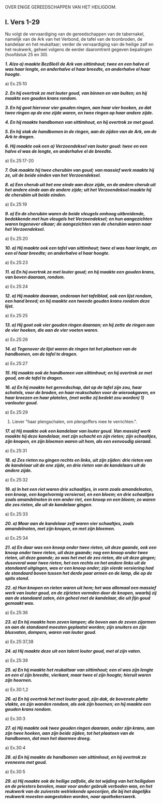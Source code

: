 OVER ENIGE GEREEDSCHAPPEN VAN HET HEILIGDOM.

## I. Vers 1-29
Nu volgt de vervaardiging van de gereedschappen van de tabernakel, namelijk van de Ark van het Verbond, de tafel van de toonbroden, de kandelaar en het reukaltaar; verder de vervaardiging van de heilige zalf en het reukwerk, geheel volgens de eerder daaromtrent gegeven bepalingen (hoofdstuk 25 en 30).

***1. Alzo a) maakte Bezßleël de Ark van sittimhout; twee en een halve el was haar lengte, en anderhalve el haar breedte, en anderhalve el haar hoogte.***

a) Ex.25:10

***2. En hij overtrok ze met louter goud, van binnen en van buiten; en hij maakte een gouden krans rondom.***

***3. En hij goot hiervoor vier gouden ringen, aan haar vier hoeken, zo dat twee ringen op de ene zijde waren, en twee ringen op haar andere zijde.***

***4. En hij maakte handbomen van sittimhout, en hij overtrok ze met goud.***

***5. En hij stak de handbomen in de ringen, aan de zijden van de Ark, om de Ark te dragen.***

***6. Hij maakte ook een a) Verzoendeksel van louter goud: twee en een halve el was de lengte, en anderhalve el de breedte.***

a) Ex.25:17-20

***7. Ook maakte hij twee cherubim van goud; van massief werk maakte hij ze, uit de beide einden van het Verzoendeksel.***

***8. a) Een cherub uit het ene einde aan deze zijde, en de andere cherub uit het andere einde aan de andere zijde; uit het Verzoendeksel maakte hij de cherubim uit beide einden.***

a) Ex.25:19

***9. a) En de cherubim waren de beide vleugels omhoog uitbreidende, bedekkende met hun vleugels het Verzoendeksel; en hun aangezichten waren tegenover elkaar; de aangezichten van de cherubim waren naar het Verzoendeksel.***

a) Ex.25:20

***10. a) Hij maakte ook een tafel van sittimhout; twee el was haar lengte, en een el haar breedte; en anderhalve el haar hoogte.***

a) Ex.25:23

***11. a) En hij overtrok ze met louter goud; en hij maakte een gouden krans, van boven daaraan, rondom.***

a) Ex.25:24

***12. a) Hij maakte daaraan, onderaan het tafelblad, ook een lijst rondom, een hand breed; en hij maakte een tweede gouden krans rondom deze lijst.***

a) Ex.25:25

***13. a) Hij goot ook vier gouden ringen daaraan; en hij zette de ringen aan de vier hoeken, die aan de vier voeten waren.***

a) Ex.25:26

***14. a) Tegenover de lijst waren de ringen tot het plaatsen van de handbomen, om de tafel te dragen.***

a) Ex.25:27

***15. Hij maakte ook de handbomen van sittimhout; en hij overtrok ze met goud, om de tafel te dragen.***

***16. a) En hij maakte het gereedschap, dat op de tafel zijn zou, haar schotels, voor de broden, en haar reukschalen voor de wierookgaven, en haar kroezen en haar platelen, (met welke zij bedekt zou worden) 1) vanlouter goud.***

a) Ex.25:29

1) Liever "haar plengschalen, om plengoffers mee te verrichten.".

***17. a) Hij maakte ook een kandelaar van louter goud. Van massief werk maakte hij deze kandelaar, met zijn schacht en zijn rieten; zijn schaaltjes, zijn knopen, en zijn bloemen waren uit hem, als een eenvoudig sieraad.***

a) Ex.25:31

***18. a) Zes rieten nu gingen rechts en links, uit zijn zijden: drie rieten van de kandelaar uit de ene zijde, en drie rieten van de kandelaars uit de andere zijde.***

a) Ex.25:32

***19. a) In het een riet waren drie schaaltjes, in vorm zoals amandelnoten, een knoop, een kogelvormig versiersel, en een bloem; en drie schaaltjes zoals amandelnoten in een ander riet, een knoop en een bloem; zo waren die zes rieten, die uit de kandelaar gingen.***

a) Ex.25:33

***20. a) Maar aan de kandelaar zelf waren vier schaaltjes, zoals amandelnoten, met zijn knopen, en met zijn bloemen.***

a) Ex.25:34

***21. a) En daar was een knoop onder twee rieten, uit deze gaande, ook een knoop onder twee rieten, uit deze gaande; nog een knoop onder twee rieten, uit deze gaande; zo was het met de zes rieten, die uit deze gingen; dusoveral waar twee rieten, het een rechts en het andere links uit de standaard uitgingen, was er een knoop onder; zijn vierde versiering had de standaard boven tussen het derde paar armen en de lamp, die op de spits stond.***

***22. a) Hun knopen en rieten waren uit hem; het was allemaal een massief werk van louter goud, en de zijrieten vormden door de knopen, waarbij zij aan de standaard zaten, één geheel met de kandelaar, die uit fijn goud gemaakt was.***

a) Ex.25:36

***23. a) En hij maakte hem zeven lampen; die boven aan de zeven zijarmen en aan de standaard moesten geplaatst worden; zijn snuiters en zijn blusvaten, dompers, waren van louter goud.***

a) Ex.25:37,38

***24. a) Hij maakte deze uit een talent louter goud, met al zijn vaten.***

a) Ex.25:39

***25. a) En hij maakte het reukaltaar van sittimhout; een el was zijn lengte en een el zijn breedte, vierkant, maar twee el zijn hoogte; hieruit waren zijn hoornen.***

a) Ex.30:1,2

***26. a) En hij overtrok het met louter goud, zijn dak, de bovenste platte vlakte, en zijn wanden rondom, als ook zijn hoornen; en hij maakte een gouden krans rondom.***

a) Ex.30:3

***27. a) Hij maakte ook twee gouden ringen daaraan, onder zijn krans, aan zijn twee hoeken, aan zijn beide zijden, tot het plaatsen van de handbomen, dat men het daarmee droeg.***

a) Ex.30:4

***28. a) En hij maakte de handbomen van sittimhout, en hij overtrok ze eveneens met goud.***

a) Ex.30:5

***29. a) Hij maakte ook de heilige zalfolie, die tot wijding van het heiligdom en de priesters bevolen, maar voor ander gebruik verboden was, en het reukwerk van de zuiverste welriekende specerijen, die bij het dagelijks reukwerk moesten aangestoken worden, naar apothekerswerk.***

